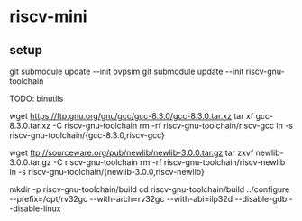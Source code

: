 # riscv-mini

## setup
git submodule update --init ovpsim
git submodule update --init riscv-gnu-toolchain

TODO: binutils

wget https://ftp.gnu.org/gnu/gcc/gcc-8.3.0/gcc-8.3.0.tar.xz 
tar xf gcc-8.3.0.tar.xz -C riscv-gnu-toolchain
rm -rf riscv-gnu-toolchain/riscv-gcc
ln -s riscv-gnu-toolchain/{gcc-8.3.0,riscv-gcc}

wget ftp://sourceware.org/pub/newlib/newlib-3.0.0.tar.gz
tar zxvf newlib-3.0.0.tar.gz -C riscv-gnu-toolchain
rm -rf riscv-gnu-toolchain/riscv-newlib
ln -s riscv-gnu-toolchain/{newlib-3.0.0,riscv-newlib}

mkdir -p riscv-gnu-toolchain/build
cd riscv-gnu-toolchain/build
../configure --prefix=/opt/rv32gc --with-arch=rv32gc --with-abi=ilp32d --disable-gdb --disable-linux
